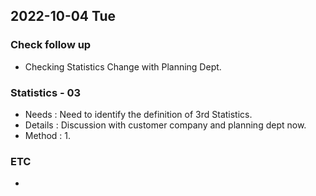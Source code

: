 ## 2022-10-04 Tue

### Check follow up
+ Checking Statistics Change with Planning Dept.

### Statistics - 03
+ Needs : Need to identify the definition of 3rd Statistics.
+ Details : Discussion with customer company and planning dept now.
+ Method :
  1. 

### ETC
+ 
